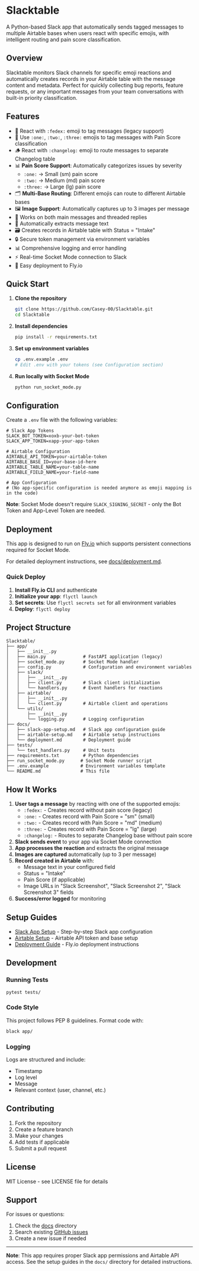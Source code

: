 # Slacktable

A Python-based Slack app that automatically sends tagged messages to multiple Airtable bases when users react with specific emojis, with intelligent routing and pain score classification.

## Overview

Slacktable monitors Slack channels for specific emoji reactions and automatically creates records in your Airtable table with the message content and metadata. Perfect for quickly collecting bug reports, feature requests, or any important messages from your team conversations with built-in priority classification.

## Features

- 🚚 React with `:fedex:` emoji to tag messages (legacy support)
- 🔢 Use `:one:`, `:two:`, `:three:` emojis to tag messages with Pain Score classification
- 🪵 React with `:changelog:` emoji to route messages to separate Changelog table
- 📊 **Pain Score Support**: Automatically categorizes issues by severity
  - `:one:` → Small (sm) pain score
  - `:two:` → Medium (md) pain score  
  - `:three:` → Large (lg) pain score
- 🗂️ **Multi-Base Routing**: Different emojis can route to different Airtable bases
- 🖼️ **Image Support**: Automatically captures up to 3 images per message
- 🧵 Works on both main messages and threaded replies
- 📝 Automatically extracts message text
- 🗃️ Creates records in Airtable table with Status = "Intake"
- 🔒 Secure token management via environment variables
- 📊 Comprehensive logging and error handling
- ⚡ Real-time Socket Mode connection to Slack
- 🚀 Easy deployment to Fly.io

## Quick Start

1. **Clone the repository**
   ```bash
   git clone https://github.com/Casey-00/Slacktable.git
   cd Slacktable
   ```

2. **Install dependencies**
   ```bash
   pip install -r requirements.txt
   ```

3. **Set up environment variables**
   ```bash
   cp .env.example .env
   # Edit .env with your tokens (see Configuration section)
   ```

4. **Run locally with Socket Mode**
   ```bash
   python run_socket_mode.py
   ```

## Configuration

Create a `.env` file with the following variables:

```env
# Slack App Tokens
SLACK_BOT_TOKEN=xoxb-your-bot-token
SLACK_APP_TOKEN=xapp-your-app-token

# Airtable Configuration
AIRTABLE_API_TOKEN=your-airtable-token
AIRTABLE_BASE_ID=your-base-id-here
AIRTABLE_TABLE_NAME=your-table-name
AIRTABLE_FIELD_NAME=your-field-name

# App Configuration
# (No app-specific configuration is needed anymore as emoji mapping is in the code)
```

**Note**: Socket Mode doesn't require `SLACK_SIGNING_SECRET` - only the Bot Token and App-Level Token are needed.

## Deployment

This app is designed to run on [Fly.io](https://fly.io) which supports persistent connections required for Socket Mode.

For detailed deployment instructions, see [docs/deployment.md](docs/deployment.md).

### Quick Deploy

1. **Install Fly.io CLI** and authenticate
2. **Initialize your app**: `flyctl launch`
3. **Set secrets**: Use `flyctl secrets set` for all environment variables
4. **Deploy**: `flyctl deploy`

## Project Structure

```
Slacktable/
├── app/
│   ├── __init__.py
│   ├── main.py              # FastAPI application (legacy)
│   ├── socket_mode.py       # Socket Mode handler
│   ├── config.py            # Configuration and environment variables
│   ├── slack/
│   │   ├── __init__.py
│   │   ├── client.py        # Slack client initialization
│   │   └── handlers.py      # Event handlers for reactions
│   ├── airtable/
│   │   ├── __init__.py
│   │   └── client.py        # Airtable client and operations
│   └── utils/
│       ├── __init__.py
│       └── logging.py       # Logging configuration
├── docs/
│   ├── slack-app-setup.md   # Slack app configuration guide
│   ├── airtable-setup.md    # Airtable setup instructions
│   └── deployment.md        # Deployment guide
├── tests/
│   └── test_handlers.py     # Unit tests
├── requirements.txt         # Python dependencies
├── run_socket_mode.py      # Socket Mode runner script
├── .env.example            # Environment variables template
└── README.md               # This file
```

## How It Works

1. **User tags a message** by reacting with one of the supported emojis:
   - `:fedex:` - Creates record without pain score (legacy)
   - `:one:` - Creates record with Pain Score = "sm" (small)
   - `:two:` - Creates record with Pain Score = "md" (medium)
   - `:three:` - Creates record with Pain Score = "lg" (large)
   - `:changelog:` - Routes to separate Changelog base without pain score
2. **Slack sends event** to your app via Socket Mode connection
3. **App processes the reaction** and extracts the original message
4. **Images are captured** automatically (up to 3 per message)
5. **Record created in Airtable** with:
   - Message text in your configured field
   - Status = "Intake"
   - Pain Score (if applicable)
   - Image URLs in "Slack Screenshot", "Slack Screenshot 2", "Slack Screenshot 3" fields
6. **Success/error logged** for monitoring

## Setup Guides

- [Slack App Setup](docs/slack-app-setup.md) - Step-by-step Slack app configuration
- [Airtable Setup](docs/airtable-setup.md) - Airtable API token and base setup
- [Deployment Guide](docs/deployment.md) - Fly.io deployment instructions

## Development

### Running Tests

```bash
pytest tests/
```

### Code Style

This project follows PEP 8 guidelines. Format code with:

```bash
black app/
```

### Logging

Logs are structured and include:
- Timestamp
- Log level
- Message
- Relevant context (user, channel, etc.)

## Contributing

1. Fork the repository
2. Create a feature branch
3. Make your changes
4. Add tests if applicable
5. Submit a pull request

## License

MIT License - see LICENSE file for details

## Support

For issues or questions:
1. Check the [docs](docs/) directory
2. Search existing [GitHub issues](https://github.com/Casey-00/Slacktable/issues)
3. Create a new issue if needed

---

**Note**: This app requires proper Slack app permissions and Airtable API access. See the setup guides in the `docs/` directory for detailed instructions.

